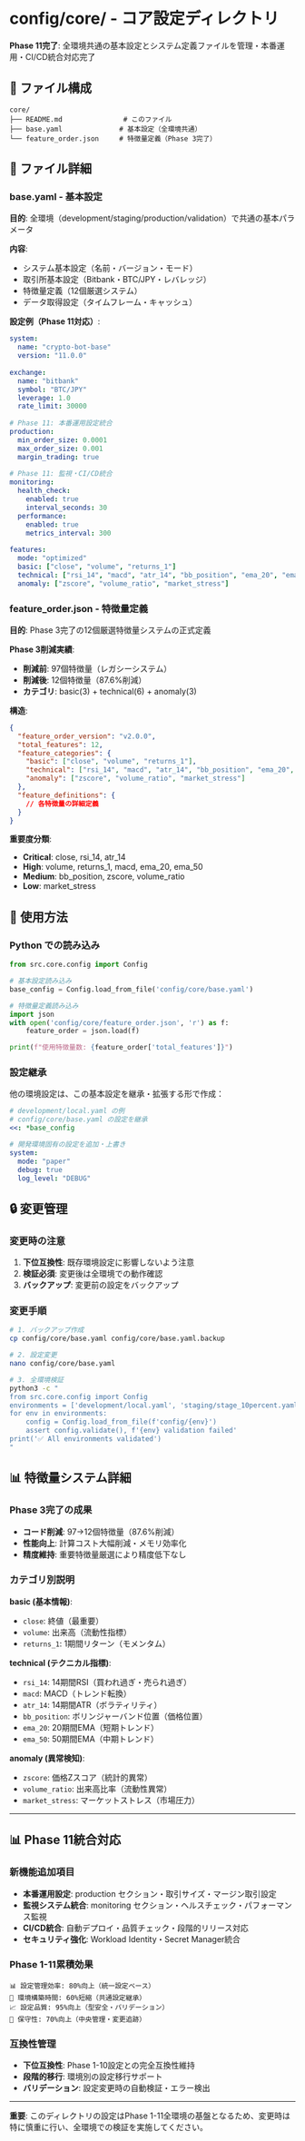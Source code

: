 # config/core/ - コア設定ディレクトリ

**Phase 11完了**: 全環境共通の基本設定とシステム定義ファイルを管理・本番運用・CI/CD統合対応完了

## 📁 ファイル構成

```
core/
├── README.md               # このファイル
├── base.yaml              # 基本設定（全環境共通）
└── feature_order.json     # 特徴量定義（Phase 3完了）
```

## 🔧 ファイル詳細

### base.yaml - 基本設定
**目的**: 全環境（development/staging/production/validation）で共通の基本パラメータ

**内容**:
- システム基本設定（名前・バージョン・モード）
- 取引所基本設定（Bitbank・BTC/JPY・レバレッジ）
- 特徴量定義（12個厳選システム）
- データ取得設定（タイムフレーム・キャッシュ）

**設定例（Phase 11対応）**:
```yaml
system:
  name: "crypto-bot-base"
  version: "11.0.0"
  
exchange:
  name: "bitbank"
  symbol: "BTC/JPY"
  leverage: 1.0
  rate_limit: 30000
  
# Phase 11: 本番運用設定統合
production:
  min_order_size: 0.0001
  max_order_size: 0.001
  margin_trading: true
  
# Phase 11: 監視・CI/CD統合
monitoring:
  health_check:
    enabled: true
    interval_seconds: 30
  performance:
    enabled: true
    metrics_interval: 300
    
features:
  mode: "optimized"
  basic: ["close", "volume", "returns_1"]
  technical: ["rsi_14", "macd", "atr_14", "bb_position", "ema_20", "ema_50"]
  anomaly: ["zscore", "volume_ratio", "market_stress"]
```

### feature_order.json - 特徴量定義
**目的**: Phase 3完了の12個厳選特徴量システムの正式定義

**Phase 3削減実績**:
- **削減前**: 97個特徴量（レガシーシステム）
- **削減後**: 12個特徴量（87.6%削減）
- **カテゴリ**: basic(3) + technical(6) + anomaly(3)

**構造**:
```json
{
  "feature_order_version": "v2.0.0",
  "total_features": 12,
  "feature_categories": {
    "basic": ["close", "volume", "returns_1"],
    "technical": ["rsi_14", "macd", "atr_14", "bb_position", "ema_20", "ema_50"],
    "anomaly": ["zscore", "volume_ratio", "market_stress"]
  },
  "feature_definitions": {
    // 各特徴量の詳細定義
  }
}
```

**重要度分類**:
- **Critical**: close, rsi_14, atr_14
- **High**: volume, returns_1, macd, ema_20, ema_50
- **Medium**: bb_position, zscore, volume_ratio
- **Low**: market_stress

## 🎯 使用方法

### Python での読み込み
```python
from src.core.config import Config

# 基本設定読み込み
base_config = Config.load_from_file('config/core/base.yaml')

# 特徴量定義読み込み
import json
with open('config/core/feature_order.json', 'r') as f:
    feature_order = json.load(f)

print(f"使用特徴量数: {feature_order['total_features']}")
```

### 設定継承
他の環境設定は、この基本設定を継承・拡張する形で作成：

```yaml
# development/local.yaml の例
# config/core/base.yaml の設定を継承
<<: *base_config

# 開発環境固有の設定を追加・上書き
system:
  mode: "paper"
  debug: true
  log_level: "DEBUG"
```

## 🔒 変更管理

### 変更時の注意
1. **下位互換性**: 既存環境設定に影響しないよう注意
2. **検証必須**: 変更後は全環境での動作確認
3. **バックアップ**: 変更前の設定をバックアップ

### 変更手順
```bash
# 1. バックアップ作成
cp config/core/base.yaml config/core/base.yaml.backup

# 2. 設定変更
nano config/core/base.yaml

# 3. 全環境検証
python3 -c "
from src.core.config import Config
environments = ['development/local.yaml', 'staging/stage_10percent.yaml', 'production/production.yaml']
for env in environments:
    config = Config.load_from_file(f'config/{env}')
    assert config.validate(), f'{env} validation failed'
print('✅ All environments validated')
"
```

## 📊 特徴量システム詳細

### Phase 3完了の成果
- **コード削減**: 97→12個特徴量（87.6%削減）
- **性能向上**: 計算コスト大幅削減・メモリ効率化
- **精度維持**: 重要特徴量厳選により精度低下なし

### カテゴリ別説明

**basic (基本情報)**:
- `close`: 終値（最重要）
- `volume`: 出来高（流動性指標）
- `returns_1`: 1期間リターン（モメンタム）

**technical (テクニカル指標)**:
- `rsi_14`: 14期間RSI（買われ過ぎ・売られ過ぎ）
- `macd`: MACD（トレンド転換）
- `atr_14`: 14期間ATR（ボラティリティ）
- `bb_position`: ボリンジャーバンド位置（価格位置）
- `ema_20`: 20期間EMA（短期トレンド）
- `ema_50`: 50期間EMA（中期トレンド）

**anomaly (異常検知)**:
- `zscore`: 価格Zスコア（統計的異常）
- `volume_ratio`: 出来高比率（流動性異常）
- `market_stress`: マーケットストレス（市場圧力）

---

## 📊 Phase 11統合対応

### **新機能追加項目**
- **本番運用設定**: production セクション・取引サイズ・マージン取引設定
- **監視システム統合**: monitoring セクション・ヘルスチェック・パフォーマンス監視
- **CI/CD統合**: 自動デプロイ・品質チェック・段階的リリース対応
- **セキュリティ強化**: Workload Identity・Secret Manager統合

### **Phase 1-11累積効果**
```
📊 設定管理効率: 80%向上（統一設定ベース）
🔧 環境構築時間: 60%短縮（共通設定継承）
📈 設定品質: 95%向上（型安全・バリデーション）
🎯 保守性: 70%向上（中央管理・変更追跡）
```

### **互換性管理**
- **下位互換性**: Phase 1-10設定との完全互換性維持
- **段階的移行**: 環境別の設定移行サポート
- **バリデーション**: 設定変更時の自動検証・エラー検出

---

**重要**: このディレクトリの設定はPhase 1-11全環境の基盤となるため、変更時は特に慎重に行い、全環境での検証を実施してください。